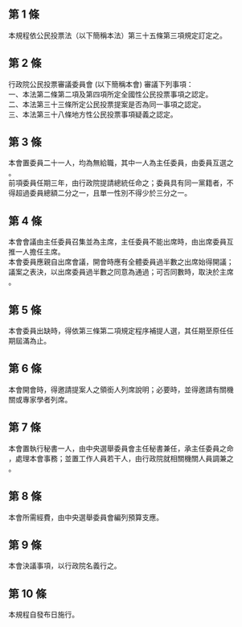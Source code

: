 第 1 條
-------
本規程依公民投票法（以下簡稱本法）第三十五條第三項規定訂定之。

第 2 條
-------
行政院公民投票審議委員會 (以下簡稱本會) 審議下列事項：  
一、本法第二條第二項及第四項所定全國性公民投票事項之認定。  
二、本法第三十三條所定公民投票提案是否為同一事項之認定。  
三、本法第三十八條地方性公民投票事項疑義之認定。

第 3 條
-------
本會置委員二十一人，均為無給職，其中一人為主任委員，由委員互選之  
。  
前項委員任期三年，由行政院提請總統任命之；委員具有同一黨籍者，不  
得超過委員總額二分之一，且單一性別不得少於三分之一。

第 4 條
-------
本會會議由主任委員召集並為主席，主任委員不能出席時，由出席委員互  
推一人擔任主席。  
本會委員應親自出席會議，開會時應有全體委員過半數之出席始得開議；  
議案之表決，以出席委員過半數之同意為通過；可否同數時，取決於主席  
。

第 5 條
-------
本會委員出缺時，得依第三條第二項規定程序補提人選，其任期至原任任  
期屆滿為止。

第 6 條
-------
本會開會時，得邀請提案人之領銜人列席說明；必要時，並得邀請有關機  
關或專家學者列席。

第 7 條
-------
本會置執行秘書一人，由中央選舉委員會主任秘書兼任，承主任委員之命  
，處理本會事務；並置工作人員若干人，由行政院就相關機關人員調兼之  
。

第 8 條
-------
本會所需經費，由中央選舉委員會編列預算支應。

第 9 條
-------
本會決議事項，以行政院名義行之。

第 10 條
--------
本規程自發布日施行。

